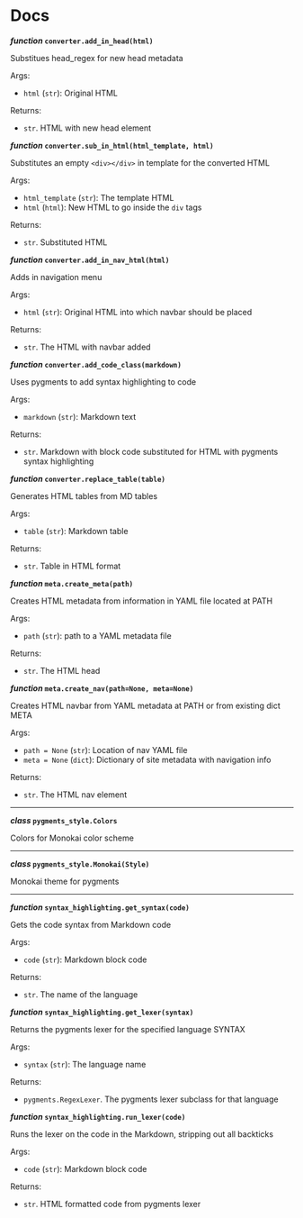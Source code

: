 # Docs

**_function_ `converter.add_in_head(html)`**


Substitues head_regex for new head metadata

Args:

* `html` (`str`): Original HTML

Returns:

* `str`. HTML with new head element



**_function_ `converter.sub_in_html(html_template, html)`**


Substitutes an empty `<div></div>` in template for the converted HTML

Args:

* `html_template` (`str`): The template HTML
* `html` (`html`): New HTML to go inside the `div` tags

Returns:

* `str`. Substituted HTML



**_function_ `converter.add_in_nav_html(html)`**


Adds in navigation menu

Args:

* `html` (`str`): Original HTML into which navbar should be placed

Returns:

* `str`. The HTML with navbar added



**_function_ `converter.add_code_class(markdown)`**


Uses pygments to add syntax highlighting to code

Args:

* `markdown` (`str`): Markdown text

Returns:

* `str`. Markdown with block code substituted for HTML with pygments syntax highlighting



**_function_ `converter.replace_table(table)`**


Generates HTML tables from MD tables

Args:

* `table` (`str`): Markdown table

Returns:

* `str`. Table in HTML format



**_function_ `meta.create_meta(path)`**


Creates HTML metadata from information in YAML file located at PATH

Args:

* `path` (`str`): path to a YAML metadata file

Returns:

* `str`. The HTML head



**_function_ `meta.create_nav(path=None, meta=None)`**


Creates HTML navbar from YAML metadata at PATH or from existing dict META

Args:

* `path = None` (`str`): Location of nav YAML file
* `meta = None` (`dict`): Dictionary of site metadata with navigation info

Returns:

* `str`. The HTML nav element



---

**_class_ `pygments_style.Colors`**


Colors for Monokai color scheme



---

**_class_ `pygments_style.Monokai(Style)`**


Monokai theme for pygments



---

**_function_ `syntax_highlighting.get_syntax(code)`**


Gets the code syntax from Markdown code

Args:

* `code` (`str`): Markdown block code

Returns:

* `str`. The name of the language



**_function_ `syntax_highlighting.get_lexer(syntax)`**


Returns the pygments lexer for the specified language SYNTAX

Args:

* `syntax` (`str`): The language name

Returns:

* `pygments.RegexLexer`. The pygments lexer subclass for that language



**_function_ `syntax_highlighting.run_lexer(code)`**


Runs the lexer on the code in the Markdown, stripping out all backticks

Args:

* `code` (`str`): Markdown block code

Returns:

* `str`. HTML formatted code from pygments lexer


